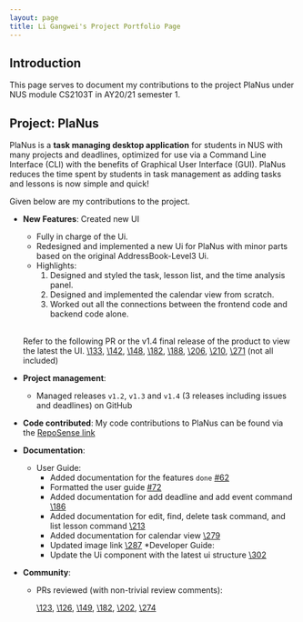 ```yaml
---
layout: page
title: Li Gangwei's Project Portfolio Page
---
```


## Introduction

This page serves to document my contributions to the project PlaNus under NUS module CS2103T in AY20/21 semester 1. 

## Project: PlaNus

PlaNus is a **task managing desktop application** for students in NUS with many projects and deadlines, 
optimized for use via a Command Line Interface (CLI) with the benefits of Graphical User Interface (GUI).
PlaNus reduces the time spent by students in task management as adding tasks and lessons is now simple and quick!


Given below are my contributions to the project.

* **New Features**: Created new UI
  * Fully in charge of the Ui.
  * Redesigned and implemented a new Ui for PlaNus with minor parts based on the original AddressBook-Level3 Ui. 
  * Highlights: 
    1) Designed and styled the task, lesson list, and the time analysis panel. 
    2) Designed and implemented the calendar view from scratch. 
    3) Worked out all the connections between the frontend code and backend code alone. 
    <br>
    
  Refer to the following PR or the v1.4 final release of the product to view the latest the UI.
  [\133](https://github.com/AY2021S1-CS2103T-T12-3/tp/pull/133), [\142](https://github.com/AY2021S1-CS2103T-T12-3/tp/pull/142),
  [\148](https://github.com/AY2021S1-CS2103T-T12-3/tp/pull/148), [\182](https://github.com/AY2021S1-CS2103T-T12-3/tp/pull/182),
  [\188](https://github.com/AY2021S1-CS2103T-T12-3/tp/pull/188), [\206](https://github.com/AY2021S1-CS2103T-T12-3/tp/pull/206),
  [\210](https://github.com/AY2021S1-CS2103T-T12-3/tp/pull/210), [\271](https://github.com/AY2021S1-CS2103T-T12-3/tp/pull/271) (not all included)
  
<div style="page-break-after: always;"></div>

* **Project management**: 

  * Managed releases  `v1.2`, `v1.3` and `v1.4` (3 releases including issues and deadlines) on GitHub

* **Code contributed**: 
    My code contributions to PlaNus can be found via the [RepoSense link](https://nus-cs2103-ay2021s1.github.io/tp-dashboard/#breakdown=true&search=nuovonatura&sort=groupTitle&sortWithin=title&since=2020-08-14&timeframe=commit&mergegroup=&groupSelect=groupByRepos&checkedFileTypes=docs~functional-code~test-code~other)

* **Documentation**:

  * User Guide:
    * Added documentation for the features `done` [\#62](https://github.com/AY2021S1-CS2103T-T12-3/tp/pull/62)
    * Formatted the user guide [\#72](https://github.com/AY2021S1-CS2103T-T12-3/tp/pull/72)
    * Added documentation for add deadline and add event command [\186](https://github.com/AY2021S1-CS2103T-T12-3/tp/pull/186)
    * Added documentation for edit, find, delete task command, and list lesson command [\213](https://github.com/AY2021S1-CS2103T-T12-3/tp/pull/213)
    * Added documentation for calendar view [\279](https://github.com/AY2021S1-CS2103T-T12-3/tp/pull/279)
    * Updated image link [\287](https://github.com/AY2021S1-CS2103T-T12-3/tp/pull/287)
  *Developer Guide:
    * Update the Ui component with the latest ui structure [\302](https://github.com/AY2021S1-CS2103T-T12-3/tp/pull/302)

* **Community**:
  * PRs reviewed (with non-trivial review comments): 
  
    [\123](https://github.com/AY2021S1-CS2103T-T12-3/tp/pull/123), [\126](https://github.com/AY2021S1-CS2103T-T12-3/tp/pull/126),
    [\149](https://github.com/AY2021S1-CS2103T-T12-3/tp/pull/149), [\182](https://github.com/AY2021S1-CS2103T-T12-3/tp/pull/182),
    [\202](https://github.com/AY2021S1-CS2103T-T12-3/tp/pull/202), [\274](https://github.com/AY2021S1-CS2103T-T12-3/tp/pull/274)
